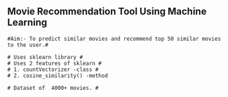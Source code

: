 ## Movie Recommendation Tool Using Machine Learning ##

	#Aim:- To predict similar movies and recommend top 50 similar movies to the user.#

	# Uses sklearn library #
	# Uses 2 features of sklearn #
	# 1. countVectorizer -class #
	# 2. cosine_similarity() -method
	
	# Dataset of  4000+ movies. #
	